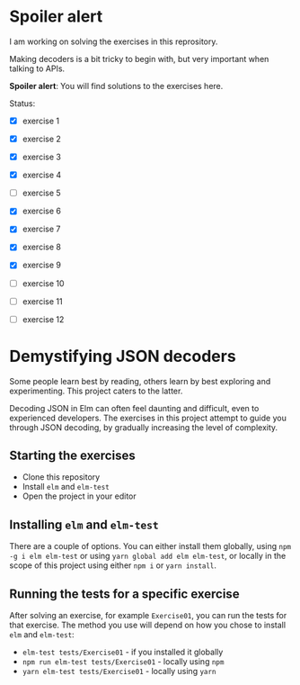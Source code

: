 # Spoiler alert

I am working on solving the exercises in this reprository. 

Making decoders is a bit tricky to begin with, but very important when talking to APIs. 

**Spoiler alert**: You will find solutions to the exercises here. 

Status:

- [X] exercise 1
- [X] exercise 2
- [X] exercise 3
- [X] exercise 4
- [ ] exercise 5
- [X] exercise 6
- [X] exercise 7
- [X] exercise 8
- [X] exercise 9
- [ ] exercise 10
- [ ] exercise 11
- [ ] exercise 12



# Demystifying JSON decoders

Some people learn best by reading, others learn by best exploring and
experimenting. This project caters to the latter.

Decoding JSON in Elm can often feel daunting and difficult, even to experienced
developers. The exercises in this project attempt to guide you through JSON
decoding, by gradually increasing the level of complexity.

## Starting the exercises

- Clone this repository
- Install `elm` and `elm-test`
- Open the project in your editor

## Installing `elm` and `elm-test`

There are a couple of options. You can either install them globally, using `npm -g i elm elm-test` or using `yarn global add elm elm-test`, or locally in the scope of this project using either `npm i` or `yarn install`.

## Running the tests for a specific exercise

After solving an exercise, for example `Exercise01`, you can run the tests for
that exercise. The method you use will depend on how you chose to install `elm`
and `elm-test`:

- `elm-test tests/Exercise01` - if you installed it globally
- `npm run elm-test tests/Exercise01` - locally using `npm`
- `yarn elm-test tests/Exercise01` - locally using `yarn`
